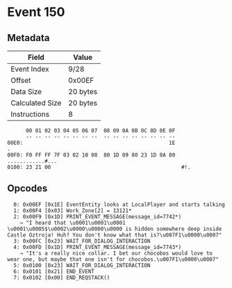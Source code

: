 # Event 150

## Metadata

| Field           | Value    |
|-----------------|----------|
| Event Index     | 9/28     |
| Offset          | 0x00EF   |
| Data Size       | 20 bytes |
| Calculated Size | 20 bytes |
| Instructions    | 8        |

```
      00 01 02 03 04 05 06 07  08 09 0A 0B 0C 0D 0E 0F
      -- -- -- -- -- -- -- --  -- -- -- -- -- -- -- --
00E0:                                               1E                 .
00F0: F0 FF FF 7F 03 02 10 08  80 1D 09 80 23 1D 0A 80  ............#...
0100: 23 21 00                                          #!.             
```

## Opcodes

```
  0: 0x00EF [0x1E] EventEntity looks at LocalPlayer and starts talking
  1: 0x00F4 [0x03] Work_Zone[2] = 13121*
  2: 0x00F9 [0x1D] PRINT_EVENT_MESSAGE(message_id=7742*)
    → "I heard that \u0001\u0001\u0001 \u0001\u0005$\u0002\u0000\u0000\u0000 is hidden somewhere deep inside Castle Oztroja! Huh? You don't know what that is?\u007F1\u0000\u0007"
  3: 0x00FC [0x23] WAIT_FOR_DIALOG_INTERACTION
  4: 0x00FD [0x1D] PRINT_EVENT_MESSAGE(message_id=7743*)
    → "It's a really nice collar. I bet our chocobos would love to wear one, but maybe that one isn't for chocobos.\u007F1\u0000\u0007"
  5: 0x0100 [0x23] WAIT_FOR_DIALOG_INTERACTION
  6: 0x0101 [0x21] END_EVENT
  7: 0x0102 [0x00] END_REQSTACK()
```
